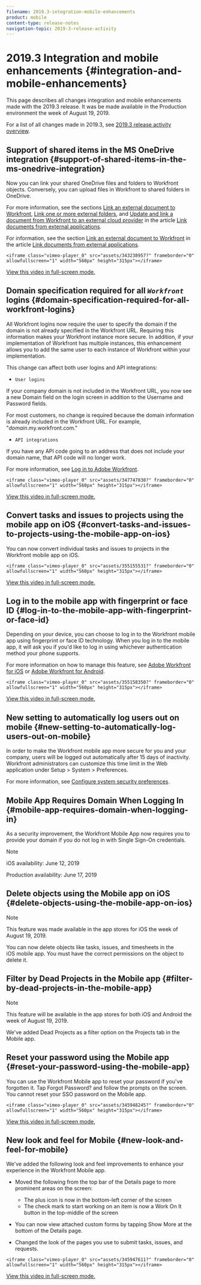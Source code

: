 ```yaml
---
filename: 2019.3-integration-mobile-enhancements
product: mobile
content-type: release-notes
navigation-topic: 2019-3-release-activity
---
```




# 2019.3 Integration and mobile enhancements {#integration-and-mobile-enhancements}

This page describes all changes integration and mobile enhancements made with the 2019.3 release. It was be made available in the Production environment the week of August 19, 2019.


For a list of all changes made in 2019.3, see [2019.3 release activity overview](2019.3-release-activity-overview.md).


## Support of shared items in the MS OneDrive integration {#support-of-shared-items-in-the-ms-onedrive-integration}

Now you can link your shared OneDrive files and folders to Workfront objects. Conversely, you can upload files in Workfront to shared folders in OneDrive.


For more information, see the sections [Link an external document to Workfront](link-documents-from-external-apps.md#linking-existing-documents), [Link one or more external folders](link-documents-from-external-apps.md#linking-a-folder), and [Update and link a document from Workfront to an external cloud provider](link-documents-from-external-apps.md#sending-documents) in the article [Link documents from external applications](link-documents-from-external-apps.md).


For information, see the section [Link an external document to Workfront](link-documents-from-external-apps.md#linking-existing-documents) in the article [Link documents from external applications](link-documents-from-external-apps.md).


`<iframe class="vimeo-player_0" src="assets/343238957?" frameborder="0" allowfullscreen="1" width="560px" height="315px"></iframe>` 


[View this video in full-screen mode.](https://vimeo.com/343238957/ca672dcb2c) 


## Domain specification required for all *`Workfront`* logins {#domain-specification-required-for-all-workfront-logins}

All Workfront logins now require the user to specify the domain if the domain is not already specified in the Workfront URL. Requiring this information makes your Workfront instance more secure. In addition, if your implementation of Workfront has multiple instances, this enhancement allows you to add the same user to each instance of Workfront within your implementation.


This change can affect both user logins and API&nbsp;integrations:



*  `User logins` 


  If your company domain is not included in the Workfront URL, you now see a new Domain field on the login screen in addition to the Username and Password fields. 


  For most customers, no change is required because the domain information is already included in the Workfront URL. For example, "*domain*.my.workfront.com."

*  `API integrations` 


  If you have any API code going to an address that does not include your domain name, that API code will no longer work.



For more information, see [Log in to Adobe Workfront](log-in-to-workfront.md).


`<iframe class="vimeo-player_0" src="assets/347747838?" frameborder="0" allowfullscreen="1" width="560px" height="315px"></iframe>` 


[View this video in full-screen mode.](https://vimeo.com/347747838/ea28ec9fb7) 


## Convert tasks and issues to projects using the mobile app on iOS {#convert-tasks-and-issues-to-projects-using-the-mobile-app-on-ios}

You can now convert individual tasks and issues to projects in the Workfront mobile app on iOS.


`<iframe class="vimeo-player_0" src="assets/355155531?" frameborder="0" allowfullscreen="1" width="560px" height="315px"></iframe>` 


[View this video in full-screen mode.](https://vimeo.com/355155531/54e7f3db03) 


## Log in to the mobile app with fingerprint or face ID {#log-in-to-the-mobile-app-with-fingerprint-or-face-id}

Depending on your device, you can choose to log in to the Workfront mobile app using fingerprint or face ID technology. When you log in to the mobile app, it will ask you if you'd like to log in using whichever authentication method your phone supports.


For more information on how to manage this feature, see [Adobe Workfront for iOS](workfront-for-ios.md) or [Adobe Workfront for Android](workfront-for-android.md).


`<iframe class="vimeo-player_0" src="assets/355158350?" frameborder="0" allowfullscreen="1" width="560px" height="315px"></iframe>` 


[View this video in full-screen mode.](https://vimeo.com/355158350/b2cad34fde) 


## New setting to automatically log users out on mobile {#new-setting-to-automatically-log-users-out-on-mobile}

In order to make the Workfront mobile app more secure for you and your company, users will be logged out automatically after 15 days of inactivity. Workfront administrators can customize this time limit in the Web application under Setup > System > Preferences.


For more information, see [Configure system security preferences](configure-security-preferences.md).


## Mobile App Requires Domain When Logging In {#mobile-app-requires-domain-when-logging-in}

As a security improvement, the Workfront Mobile App now requires you to provide your domain if you do not log in with Single Sign-On credentials.


>[!NOTE]
>
>iOS availability:&nbsp;June 12, 2019
>
>
>Production availability:&nbsp;June 17, 2019





## Delete objects using the Mobile app on iOS {#delete-objects-using-the-mobile-app-on-ios}



>[!NOTE]
>
>This feature was made available in the app stores for iOS&nbsp;the week of August 19, 2019.


You can now delete objects like tasks, issues, and timesheets in the iOS&nbsp;mobile app. You must have the correct permissions on the object to delete it.


## Filter by Dead Projects in the Mobile app {#filter-by-dead-projects-in-the-mobile-app}



>[!NOTE]
>
>This feature will be available in the app stores for both iOS&nbsp;and Android the week of August 19, 2019.


We've added Dead Projects as a filter option on the Projects tab in the Mobile app.


## Reset your password using the Mobile app {#reset-your-password-using-the-mobile-app}

You can use the Workfront Mobile app to reset your password if you've forgotten it. Tap Forgot Password? and follow the prompts on the screen. You cannot reset your SSO password on the Mobile app.


`<iframe class="vimeo-player_0" src="assets/345948245?" frameborder="0" allowfullscreen="1" width="560px" height="315px"></iframe>` 


[View this video in full-screen mode.](https://vimeo.com/345948245/1c11766b86) 


## New look and feel for Mobile {#new-look-and-feel-for-mobile}

We've added the following look and feel improvements to enhance your experience in the Workfront Mobile app.



* Moved the following from the top bar of the Details page to more prominent areas on the screen:
    
    
    * The plus icon is now in the bottom-left corner of the screen
    * The check mark to start working on an item is now a Work On It button in the top-middle of the screen
    
    
* You can now view attached custom forms by tapping Show More at the bottom of the Details page.
* Changed the look of the pages you use to submit tasks, issues, and requests.


`<iframe class="vimeo-player_0" src="assets/345947611?" frameborder="0" allowfullscreen="1" width="560px" height="315px"></iframe>` 


[View this video in full-screen mode.](https://vimeo.com/345947611/3989dbf37d) 

